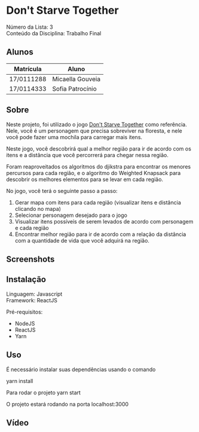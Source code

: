 # Don't Starve Together

Número da Lista: 3<br>
Conteúdo da Disciplina: Trabalho Final<br>

## Alunos
|Matrícula | Aluno |
| -- | -- |
| 17/0111288  |  Micaella Gouveia |
| 17/0114333  |  Sofia Patrocínio |

## Sobre 
Neste projeto, foi utilizado o jogo [Don't Starve Together](https://dontstarve.fandom.com/wiki/Don%27t_Starve) como referência. Nele, você é um personagem que precisa sobreviver na floresta, e nele você pode fazer uma mochila para carregar mais itens.

Neste jogo, você descobrirá qual a melhor região para ir de acordo com os itens e a distância que você percorrerá para chegar nessa região.

Foram reaproveitados os algoritmos do djikstra para encontrar os menores percursos para cada região, e o algoritmo do Weighted Knapsack para descobrir os melhores elementos para se levar em cada região.

No jogo, você terá o seguinte passo a passo:
1. Gerar mapa com itens para cada região (visualizar itens e distância clicando no mapa)
2. Selecionar personagem desejado para o jogo
3. Visualizar itens possíveis de serem levados de acordo com personagem e cada região
4. Encontrar melhor região para ir de acordo com a relação da distância com a quantidade de vida que você adquirá na região.


## Screenshots

## Instalação 
Linguagem: Javascript<br>
Framework: ReactJS<br>

Pré-requisitos:
* NodeJS
* ReactJS
* Yarn

## Uso 
É necessário instalar suas dependências usando o comando

yarn install

Para rodar o projeto
yarn start

O projeto estará rodando na porta localhost:3000

## Vídeo
